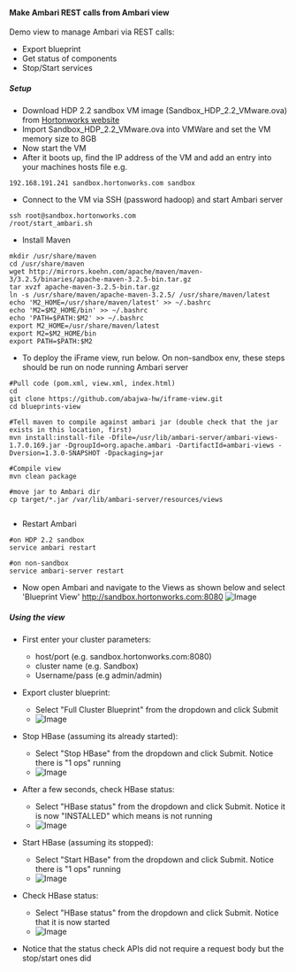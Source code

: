 #### Make Ambari REST calls from Ambari view
Demo view to manage Ambari via REST calls:
- Export blueprint
- Get status of components
- Stop/Start services

	 
		
##### Setup

- Download HDP 2.2 sandbox VM image (Sandbox_HDP_2.2_VMware.ova) from [Hortonworks website](http://hortonworks.com/products/hortonworks-sandbox/)
- Import Sandbox_HDP_2.2_VMware.ova into VMWare and set the VM memory size to 8GB
- Now start the VM
- After it boots up, find the IP address of the VM and add an entry into your machines hosts file e.g.
```
192.168.191.241 sandbox.hortonworks.com sandbox    
```
- Connect to the VM via SSH (password hadoop) and start Ambari server
```
ssh root@sandbox.hortonworks.com
/root/start_ambari.sh
```

- Install Maven
```
mkdir /usr/share/maven
cd /usr/share/maven
wget http://mirrors.koehn.com/apache/maven/maven-3/3.2.5/binaries/apache-maven-3.2.5-bin.tar.gz
tar xvzf apache-maven-3.2.5-bin.tar.gz
ln -s /usr/share/maven/apache-maven-3.2.5/ /usr/share/maven/latest
echo 'M2_HOME=/usr/share/maven/latest' >> ~/.bashrc
echo 'M2=$M2_HOME/bin' >> ~/.bashrc
echo 'PATH=$PATH:$M2' >> ~/.bashrc
export M2_HOME=/usr/share/maven/latest
export M2=$M2_HOME/bin
export PATH=$PATH:$M2
```

- To deploy the iFrame view, run below. On non-sandbox env, these steps should be run on node running Ambari server
```
#Pull code (pom.xml, view.xml, index.html)
cd
git clone https://github.com/abajwa-hw/iframe-view.git
cd blueprints-view

#Tell maven to compile against ambari jar (double check that the jar exists in this location, first)
mvn install:install-file -Dfile=/usr/lib/ambari-server/ambari-views-1.7.0.169.jar -DgroupId=org.apache.ambari -DartifactId=ambari-views -Dversion=1.3.0-SNAPSHOT -Dpackaging=jar

#Compile view
mvn clean package

#move jar to Ambari dir
cp target/*.jar /var/lib/ambari-server/resources/views
   
```
- Restart Ambari
```
#on HDP 2.2 sandbox
service ambari restart

#on non-sandbox
service ambari-server restart
```

- Now open Ambari and navigate to the Views as shown below and select 'Blueprint View'
http://sandbox.hortonworks.com:8080
![Image](../master/screenshots/Open-view.png?raw=true)


##### Using the view

- First enter your cluster parameters:
  - host/port (e.g. sandbox.hortonworks.com:8080) 
  - cluster name (e.g. Sandbox)
  - Username/pass (e.g admin/admin)

- Export cluster blueprint:
  - Select "Full Cluster Blueprint" from the dropdown and click Submit
  - ![Image](../master/screenshots/export-BP.png?raw=true)
    
- Stop HBase (assuming its already started):
  - Select "Stop HBase" from the dropdown and click Submit. Notice there is "1 ops" running
  - ![Image](../master/screenshots/stop-Hbase.png?raw=true)

- After a few seconds, check HBase status:
  - Select "HBase status" from the dropdown and click Submit. Notice it is now "INSTALLED" which means is not running
  - ![Image](../master/screenshots/status-Hbase.png?raw=true)
  
- Start HBase (assuming its stopped):
  - Select "Start HBase" from the dropdown and click Submit. Notice there is "1 ops" running
  - ![Image](../master/screenshots/start-Hbase.png?raw=true)

- Check HBase status:
  - Select "HBase status" from the dropdown and click Submit. Notice that it is now started
  - ![Image](../master/screenshots/status-Hbase-started.png?raw=true)

- Notice that the status check APIs did not require a request body but the stop/start ones did